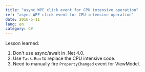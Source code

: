 ```yaml
---
title: "async WPF click event for CPU intensive operation"
ref: "async WPF click event for CPU intensive operation"
date: 2016-5-11
lang: en
category: C#
---
```


Lesson learned:

1. Don't use async/await in .Net 4.0.
2. Use `Task.Run` to replace the CPU intensive code.
3. Need to manually fire `PropertyChanged` event for ViewModel.
